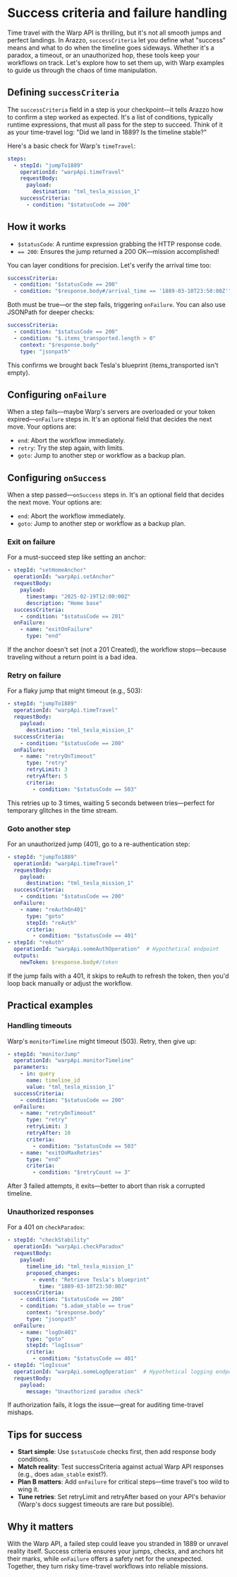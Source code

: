# Success criteria and failure handling

Time travel with the Warp API is thrilling, but it's not all smooth jumps and perfect landings. In Arazzo, `successCriteria` let you define what "success" means and what to do when the timeline goes sideways. Whether it's a paradox, a timeout, or an unauthorized hop, these tools keep your workflows on track. Let's explore how to set them up, with Warp examples to guide us through the chaos of time manipulation.

## Defining `successCriteria`
The `successCriteria` field in a step is your checkpoint—it tells Arazzo how to confirm a step worked as expected. It's a list of conditions, typically runtime expressions, that must all pass for the step to succeed. Think of it as your time-travel log: "Did we land in 1889? Is the timeline stable?"

Here's a basic check for Warp's `timeTravel`:

```yaml
steps:
  - stepId: "jumpTo1889"
    operationId: "warpApi.timeTravel"
    requestBody:
      payload:
        destination: "tml_tesla_mission_1"
    successCriteria:
      - condition: "$statusCode == 200"
```

## How it works
- `$statusCode`: A runtime expression grabbing the HTTP response code.
- `== 200`: Ensures the jump returned a 200 OK—mission accomplished!

You can layer conditions for precision. Let's verify the arrival time too:

```yaml
successCriteria:
  - condition: "$statusCode == 200"
  - condition: "$response.body#/arrival_time == '1889-03-10T23:50:00Z'"
```
Both must be true—or the step fails, triggering `onFailure`. You can also use JSONPath for deeper checks:

```yaml
successCriteria:
  - condition: "$statusCode == 200"
  - condition: "$.items_transported.length > 0"
    context: "$response.body"
    type: "jsonpath"
```

This confirms we brought back Tesla's blueprint (items_transported isn't empty).

## Configuring `onFailure`

When a step fails—maybe Warp's servers are overloaded or your token expired—`onFailure` steps in.
It's an optional field that decides the next move.
Your options are:
- `end`: Abort the workflow immediately.
- `retry`: Try the step again, with limits.
- `goto`: Jump to another step or workflow as a backup plan.

## Configuring `onSuccess`

When a step passed—`onSuccess` steps in.
It's an optional field that decides the next move.
Your options are:
- `end`: Abort the workflow immediately.
- `goto`: Jump to another step or workflow as a backup plan.

### Exit on failure
For a must-succeed step like setting an anchor:

```yaml
- stepId: "setHomeAnchor"
  operationId: "warpApi.setAnchor"
  requestBody:
    payload:
      timestamp: "2025-02-19T12:00:00Z"
      description: "Home base"
  successCriteria:
    - condition: "$statusCode == 201"
  onFailure:
    - name: "exitOnFailure"
      type: "end"
```

If the anchor doesn't set (not a 201 Created), the workflow stops—because traveling without a return point is a bad idea.

### Retry on failure
For a flaky jump that might timeout (e.g., 503):

```yaml
- stepId: "jumpTo1889"
  operationId: "warpApi.timeTravel"
  requestBody:
    payload:
      destination: "tml_tesla_mission_1"
  successCriteria:
    - condition: "$statusCode == 200"
  onFailure:
    - name: "retryOnTimeout"
      type: "retry"
      retryLimit: 3
      retryAfter: 5
      criteria:
        - condition: "$statusCode == 503"
```
This retries up to 3 times, waiting 5 seconds between tries—perfect for temporary glitches in the time stream.

### Goto another step

For an unauthorized jump (401), go to a re-authentication step:

```yaml
- stepId: "jumpTo1889"
  operationId: "warpApi.timeTravel"
  requestBody:
    payload:
      destination: "tml_tesla_mission_1"
  successCriteria:
    - condition: "$statusCode == 200"
  onFailure:
    - name: "reAuthOn401"
      type: "goto"
      stepId: "reAuth"
      criteria:
        - condition: "$statusCode == 401"
- stepId: "reAuth"
  operationId: "warpApi.someAuthOperation"  # Hypothetical endpoint
  outputs:
    newToken: $response.body#/token
```

If the jump fails with a 401, it skips to reAuth to refresh the token, then you'd loop back manually or adjust the workflow.

## Practical examples

### Handling timeouts

Warp's `monitorTimeline` might timeout (503). Retry, then give up:

```yaml
- stepId: "monitorJump"
  operationId: "warpApi.monitorTimeline"
  parameters:
    - in: query
      name: timeline_id
      value: "tml_tesla_mission_1"
  successCriteria:
    - condition: "$statusCode == 200"
  onFailure:
    - name: "retryOnTimeout"
      type: "retry"
      retryLimit: 3
      retryAfter: 10
      criteria:
        - condition: "$statusCode == 503"
    - name: "exitOnMaxRetries"
      type: "end"
      criteria:
        - condition: "$retryCount >= 3"
```
After 3 failed attempts, it exits—better to abort than risk a corrupted timeline.

### Unauthorized responses

For a 401 on `checkParadox`:

```yaml
- stepId: "checkStability"
  operationId: "warpApi.checkParadox"
  requestBody:
    payload:
      timeline_id: "tml_tesla_mission_1"
      proposed_changes:
        - event: "Retrieve Tesla's blueprint"
          time: "1889-03-10T23:50:00Z"
  successCriteria:
    - condition: "$statusCode == 200"
    - condition: "$.adam_stable == true"
      context: "$response.body"
      type: "jsonpath"
  onFailure:
    - name: "logOn401"
      type: "goto"
      stepId: "logIssue"
      criteria:
        - condition: "$statusCode == 401"
- stepId: "logIssue"
  operationId: "warpApi.someLogOperation"  # Hypothetical logging endpoint
  requestBody:
    payload:
      message: "Unauthorized paradox check"
```

If authorization fails, it logs the issue—great for auditing time-travel mishaps.

## Tips for success

- **Start simple**: Use `$statusCode` checks first, then add response body conditions.
- **Match reality**: Test successCriteria against actual Warp API responses (e.g., does `adam_stable` exist?).
- **Plan B matters**: Add `onFailure` for critical steps—time travel's too wild to wing it.
- **Tune retries**: Set retryLimit and retryAfter based on your API's behavior (Warp's docs suggest timeouts are rare but possible).

## Why it matters
With the Warp API, a failed step could leave you stranded in 1889 or unravel reality itself. Success criteria ensures your jumps, checks, and anchors hit their marks, while `onFailure` offers a safety net for the unexpected. Together, they turn risky time-travel workflows into reliable missions.
